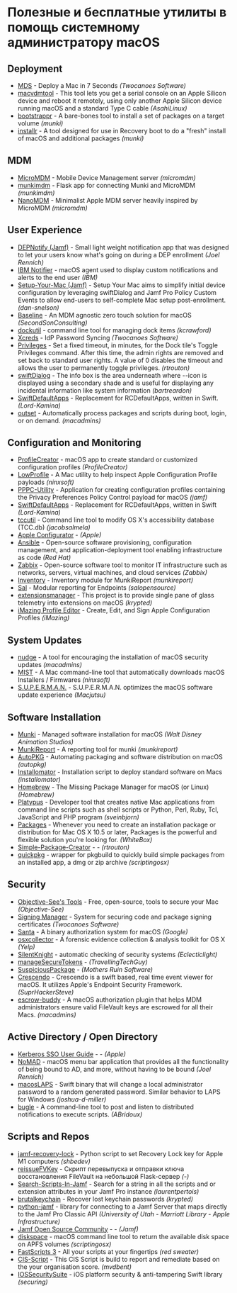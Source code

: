 # Полезные и бесплатные утилиты в помощь системному администратору macOS

## Deployment
- [MDS](https://twocanoes.com/products/mac/mac-deploy-stick/) - Deploy a Mac in 7 Seconds _(Twocanoes Software)_
- [macvdmtool](https://github.com/AsahiLinux/macvdmtool) - This tool lets you get a serial console on an Apple Silicon device and reboot it remotely, using only another Apple Silicon device running macOS and a standard Type C cable _(AsahiLinux)_
- [bootstrappr](https://github.com/munki/bootstrappr) - A bare-bones tool to install a set of packages on a target volume _(munki)_
- [installr](https://github.com/munki/installr) - A tool designed for use in Recovery boot to do a "fresh" install of macOS and additional packages _(munki)_

## MDM
- [MicroMDM](https://micromdm.io) - Mobile Device Management server _(micromdm)_
- [munkimdm](https://github.com/munkimdm/munkimdm) - Flask app for connecting Munki and MicroMDM _(munkimdm)_
- [NanoMDM](https://github.com/micromdm/nanomdm) - Minimalist Apple MDM server heavily inspired by MicroMDM _(micromdm)_

## User Experience			
- [DEPNotify (Jamf)](https://gitlab.com/Mactroll/DEPNotify) - Small light weight notification app that was designed to let your users know what's going on during a DEP enrollment _(Joel Rennich)_
- [IBM Notifier](https://github.com/IBM/mac-ibm-notifications) - macOS agent used to display custom notifications and alerts to the end user _(IBM)_
- [Setup-Your-Mac (Jamf)](https://github.com/dan-snelson/Setup-Your-Mac) - Setup Your Mac aims to simplify initial device configuration by leveraging swiftDialog and Jamf Pro Policy Custom Events to allow end-users to self-complete Mac setup post-enrollment. _(dan-snelson)_
- [Baseline](https://github.com/SecondSonConsulting/Baseline) - An MDM agnostic zero touch solution for macOS _(SecondSonConsulting)_
- [dockutil](https://github.com/kcrawford/dockutil) - command line tool for managing dock items _(kcrawford)_
- [Xcreds](https://twocanoes.com/products/mac/xcreds/) - IdP Password Syncing _(Twocanoes Software)_
- [Privileges](https://github.com/SAP/macOS-enterprise-privileges/releases/tag/1.5.3) - Set a fixed timeout, in minutes, for the Dock tile's Toggle Privileges command. After this time, the admin rights are removed and set back to standard user rights. A value of 0 disables the timeout and allows the user to permanently toggle privileges. _(rtrouton)_
- [swiftDialog](https://github.com/bartreardon/swiftDialog/releases) - The info box is the area underneath where --icon is displayed using a secondary shade and is useful for displaying any incidental information like system information _(bartreardon)_
- [SwiftDefaultApps](https://github.com/Lord-Kamina/SwiftDefaultApps) - Replacement for RCDefaultApps, written in Swift. _(Lord-Kamina)_
- [outset](https://github.com/macadmins/outset) - Automatically process packages and scripts during boot, login, or on demand. _(macadmins)_

## Configuration and Monitoring			
- [ProfileCreator](https://github.com/ProfileCreator/ProfileCreator) - macOS app to create standard or customized configuration profiles _(ProfileCreator)_
- [LowProfile](https://github.com/ninxsoft/LowProfile) - A Mac utility to help inspect Apple Configuration Profile payloads _(ninxsoft)_
- [PPPC-Utility](https://github.com/jamf/PPPC-Utility) - Application for creating configuration profiles containing the Privacy Preferences Policy Control payload for macOS _(jamf)_
- [SwiftDefaultApps](https://github.com/Lord-Kamina/SwiftDefaultApps) - Replacement for RCDefaultApps, written in Swift _(Lord-Kamina)_
- [tccutil](https://github.com/jacobsalmela/tccutil) - Command line tool to modify OS X's accessibility database (TCC.db) _(jacobsalmela)_
- [Apple Configurator](https://apps.apple.com/ru/app/apple-configurator/id1037126344?mt=12) - _(Apple)_
- [Ansible](https://www.ansible.com) - Open-source software provisioning, configuration management, and application-deployment tool enabling infrastructure as code _(Red Hat)_
- [Zabbix](https://www.zabbix.com) - Open-source software tool to monitor IT infrastructure such as networks, servers, virtual machines, and cloud services _(Zabbix)_
- [Inventory](https://github.com/munkireport/inventory) - Inventory module for MunkiReport _(munkireport)_
- [Sal](https://github.com/salopensource/sal) - Modular reporting for Endpoints _(salopensource)_
- [extensionsmanager](https://github.com/krypted/extensionsmanager) - This project is to provide single pane of glass telemetry into extensions on macOS _(krypted)_
- [iMazing Profile Editor](https://imazing.com/profile-editor) - Create, Edit, and Sign Apple Configuration Profiles _(iMazing)_
		
## System Updates			
- [nudge](https://github.com/macadmins/nudge) - A tool for encouraging the installation of macOS security updates _(macadmins)_
- [MIST](https://github.com/ninxsoft/Mist) - A Mac command-line tool that automatically downloads macOS Installers / Firmwares _(ninxsoft)_
- [S.U.P.E.R.M.A.N.](https://github.com/Macjutsu/super) - S.U.P.E.R.M.A.N. optimizes the macOS software update experience _(Macjutsu)_

## Software Installation			
- [Munki](https://github.com/munki/munki) - Managed software installation for macOS _(Walt Disney Animation Studios)_
- [MunkiReport](https://github.com/munkireport/munkireport-php) - A reporting tool for munki _(munkireport)_
- [AutoPKG](https://github.com/autopkg/autopkg) - Automating packaging and software distribution on macOS _(autopkg)_
- [Installomator](https://github.com/Installomator/Installomator) - Installation script to deploy standard software on Macs _(installomator)_
- [Homebrew](https://github.com/Homebrew) - The Missing Package Manager for macOS (or Linux) _(Homebrew)_
- [Platypus](https://sveinbjorn.org/platypus) - Developer tool that creates native Mac applications from command line scripts such as shell scripts or Python, Perl, Ruby, Tcl, JavaScript and PHP program _(sveinbjorn)_
- [Packages](http://s.sudre.free.fr/Software/Packages/about.html) - Whenever you need to create an installation package or distribution for Mac OS X 10.5 or later, Packages is the powerful and flexible solution you're looking for. _(WhiteBox)_
- [Simple-Package-Creator](https://github.com/rtrouton/Simple-Package-Creator) - - _(rtrouton)_
- [quickpkg](https://github.com/scriptingosx/quickpkg) - wrapper for pkgbuild to quickly build simple packages from an installed app, a dmg or zip archive _(scriptingosx)_
			
## Security			
- [Objective-See's Tools](https://objective-see.org/tools.html) - Free, open-source, tools to secure your Mac _(Objective-See)_
- [Signing Manager](https://twocanoes.com/products/mac/signing-manager/) - System for securing code and package signing certificates _(Twocanoes Software)_
- [Santa](https://github.com/google/santa) - A binary authorization system for macOS _(Google)_
- [osxcollector](https://github.com/Yelp/osxcollector) - A forensic evidence collection & analysis toolkit for OS X _(Yelp)_
- [SilentKnight](https://eclecticlight.co/lockrattler-systhist/) - automatic checking of security systems _(Eclecticlight)_
- [manageSecureTokens](https://github.com/TravellingTechGuy/manageSecureTokens/blob/master/manageSecureTokens.sh) -  _(TravellingTechGuy)_
- [SuspiciousPackage](https://mothersruin.com/software/SuspiciousPackage/relnotes.html) -  _(Mothers Ruin Software)_
- [Crescendo](https://github.com/SuprHackerSteve/Crescendo) - Crescendo is a swift based, real time event viewer for macOS. It utilizes Apple's Endpoint Security Framework. _(SuprHackerSteve)_
- [escrow-buddy](https://github.com/macadmins/escrow-buddy) - A macOS authorization plugin that helps MDM administrators ensure valid FileVault keys are escrowed for all their Macs. _(macadmins)_
			
## Active Directory / Open Directory			
- [Kerberos SSO User Guide](https://www.apple.com/business/docs/site/Kerberos_Single_Sign_on_Extension_User_Guide.pdf) - - _(Apple)_
- [NoMAD](https://gitlab.com/Mactroll/NoMAD) - macOS menu bar application that provides all the functionality of being bound to AD, and more, without having to be bound _(Joel Rennich)_
- [macosLAPS](https://github.com/joshua-d-miller/macOSLAPS) - Swift binary that will change a local administrator password to a random generated password. Similar behavior to LAPS for Windows _(joshua-d-miller)_
- [bugle](https://github.com/ABridoux/bugle) - A command-line tool to post and listen to distributed notifications to execute scripts. _(ABridoux)_
			
## Scripts and Repos			
- [jamf-recovery-lock](https://github.com/shbedev/jamf-recovery-lock) - Python script to set Recovery Lock key for Apple M1 computers _(shbedev)_
- [reissueFVKey](https://tarot.shortcut.ru/community/jamf/-/tree/main/reissueFVKey) - Скрипт перевыпуска и отправки ключа восстановления FileVault на небольшой Flask-сервер _(-)_
- [Search-Scripts-In-Jamf](https://github.com/laurentpertois/Search-Scripts-In-Jamf) - Search for a string in all the scripts and or extension attributes in your Jamf Pro instance _(laurentpertois)_
- [brutalkeychain](https://github.com/krypted/brutalkeychain) - Recover lost keychain passwords _(krypted)_
- [python-jamf](https://github.com/univ-of-utah-marriott-library-apple/python-jamf) - library for connecting to a Jamf Server that maps directly to the Jamf Pro Classic API _(University of Utah - Marriott Library - Apple Infrastructure)_
- [Jamf Open Source Community](https://github.com/jamf) - - _(Jamf)_
- [diskspace](https://github.com/scriptingosx/diskspace) - macOS command line tool to return the available disk space on APFS volumes _(scriptingosx)_
- [FastScripts 3](https://redsweater.com/fastscripts/) - All your scripts at your fingertips _(red sweater)_
- [CIS-Script](https://github.com/mvdbent/CIS-Script) - This CIS Script is build to report and remediate based on the your organisation score. _(mvdbent)_
- [IOSSecuritySuite](https://github.com/securing/IOSSecuritySuite) - iOS platform security & anti-tampering Swift library _(securing)_
